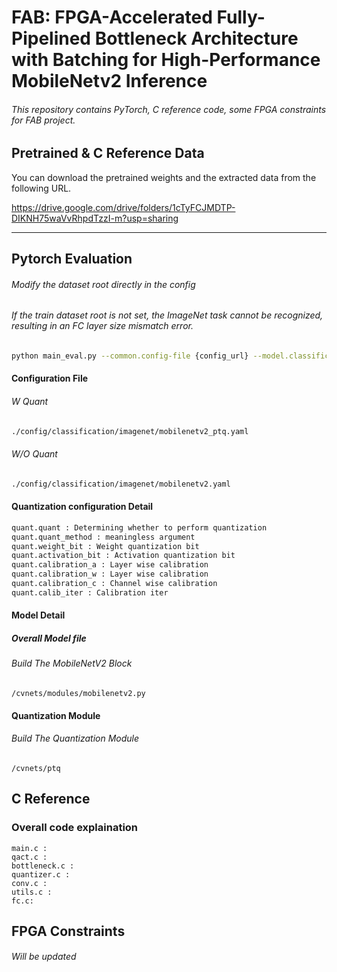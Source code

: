 # FAB: FPGA-Accelerated Fully-Pipelined Bottleneck Architecture with Batching for High-Performance MobileNetv2 Inference
###### This repository contains PyTorch, C reference code, some FPGA constraints for FAB project.

## Pretrained & C Reference Data
You can download the pretrained weights and the extracted data from the following URL.

https://drive.google.com/drive/folders/1cTyFCJMDTP-DIKNH75waVvRhpdTzzI-m?usp=sharing


---
## Pytorch Evaluation 
###### Modify the dataset root directly in the config
###### If the train dataset root is not set, the ImageNet task cannot be recognized, resulting in an FC layer size mismatch error.
```bash
python main_eval.py --common.config-file {config_url} --model.classification.pretrained ./base_weight/mobilenetv2-1.00.pt
```
#### Configuration File 
###### W Quant
```bash
./config/classification/imagenet/mobilenetv2_ptq.yaml
```
###### W/O Quant
```bash
./config/classification/imagenet/mobilenetv2.yaml
```

#### Quantization configuration Detail
```bash
quant.quant : Determining whether to perform quantization
quant.quant_method : meaningless argument
quant.weight_bit : Weight quantization bit
quant.activation_bit : Activation quantization bit
quant.calibration_a : Layer wise calibration
quant.calibration_w : Layer wise calibration
quant.calibration_c : Channel wise calibration
quant.calib_iter : Calibration iter 
```

#### Model Detail
##### Overall Model file
###### Build The MobileNetV2 Block
```
/cvnets/modules/mobilenetv2.py
```
#### Quantization Module
###### Build The Quantization Module
```
/cvnets/ptq
```

## C Reference
### Overall code explaination
```
main.c :
qact.c :
bottleneck.c :
quantizer.c :
conv.c :
utils.c :
fc.c:
```
## FPGA Constraints
###### Will be updated



